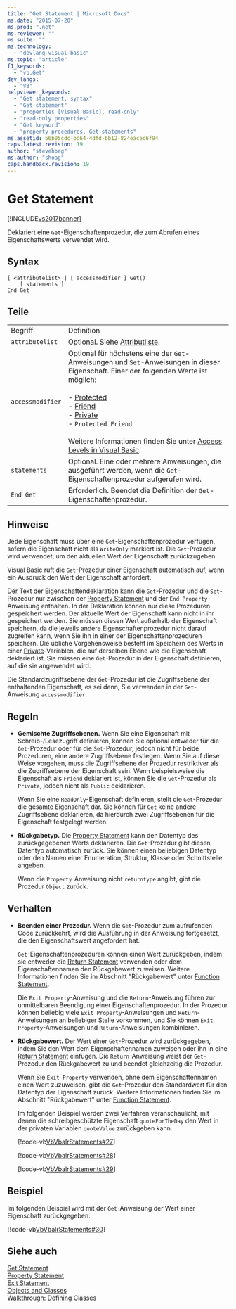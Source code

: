 ```yaml
---
title: "Get Statement | Microsoft Docs"
ms.date: "2015-07-20"
ms.prod: ".net"
ms.reviewer: ""
ms.suite: ""
ms.technology: 
  - "devlang-visual-basic"
ms.topic: "article"
f1_keywords: 
  - "vb.Get"
dev_langs: 
  - "VB"
helpviewer_keywords: 
  - "Get statement, syntax"
  - "Get statement"
  - "properties [Visual Basic], read-only"
  - "read-only properties"
  - "Get keyword"
  - "property procedures, Get statements"
ms.assetid: 56b05cdc-bd64-4dfd-bb12-824eacec6f94
caps.latest.revision: 19
author: "stevehoag"
ms.author: "shoag"
caps.handback.revision: 19
---
```

# Get Statement
[!INCLUDE[vs2017banner](../../../visual-basic/includes/vs2017banner.md)]

Deklariert eine `Get`\-Eigenschaftenprozedur, die zum Abrufen eines Eigenschaftswerts verwendet wird.  
  
## Syntax  
  
```  
[ <attributelist> ] [ accessmodifier ] Get()  
    [ statements ]  
End Get  
```  
  
## Teile  
  
|||  
|-|-|  
|Begriff|Definition|  
|`attributelist`|Optional.  Siehe [Attributliste](../../../visual-basic/language-reference/statements/attribute-list.md).|  
|`accessmodifier`|Optional für höchstens eine der `Get`\-Anweisungen und `Set`\-Anweisungen in dieser Eigenschaft.  Einer der folgenden Werte ist möglich:<br /><br /> -   [Protected](../../../visual-basic/language-reference/modifiers/protected.md)<br />-   [Friend](../../../visual-basic/language-reference/modifiers/friend.md)<br />-   [Private](../../../visual-basic/language-reference/modifiers/private.md)<br />-   `Protected Friend`<br /><br /> Weitere Informationen finden Sie unter [Access Levels in Visual Basic](../../../visual-basic/programming-guide/language-features/declared-elements/access-levels.md).|  
|`statements`|Optional.  Eine oder mehrere Anweisungen, die ausgeführt werden, wenn die `Get`\-Eigenschaftenprozedur aufgerufen wird.|  
|`End Get`|Erforderlich.  Beendet die Definition der `Get`\-Eigenschaftenprozedur.|  
  
## Hinweise  
 Jede Eigenschaft muss über eine `Get`\-Eigenschaftenprozedur verfügen, sofern die Eigenschaft nicht als `WriteOnly` markiert ist.  Die `Get`\-Prozedur wird verwendet, um den aktuellen Wert der Eigenschaft zurückzugeben.  
  
 Visual Basic ruft die `Get`\-Prozedur einer Eigenschaft automatisch auf, wenn ein Ausdruck den Wert der Eigenschaft anfordert.  
  
 Der Text der Eigenschaftendeklaration kann die `Get`\-Prozedur und die `Set`\-Prozedur nur zwischen der [Property Statement](../../../visual-basic/language-reference/statements/property-statement.md) und der `End Property`\-Anweisung enthalten.  In der Deklaration können nur diese Prozeduren gespeichert werden.  Der aktuelle Wert der Eigenschaft kann nicht in ihr gespeichert werden.  Sie müssen diesen Wert außerhalb der Eigenschaft speichern, da die jeweils andere Eigenschaftenprozedur nicht darauf zugreifen kann, wenn Sie ihn in einer der Eigenschaftenprozeduren speichern.  Die übliche Vorgehensweise besteht im Speichern des Werts in einer [Private](../../../visual-basic/language-reference/modifiers/private.md)\-Variablen, die auf derselben Ebene wie die Eigenschaft deklariert ist.  Sie müssen eine `Get`\-Prozedur in der Eigenschaft definieren, auf die sie angewendet wird.  
  
 Die Standardzugriffsebene der `Get`\-Prozedur ist die Zugriffsebene der enthaltenden Eigenschaft, es sei denn, Sie verwenden in der `Get`\-Anweisung `accessmodifier`.  
  
## Regeln  
  
-   **Gemischte Zugriffsebenen.** Wenn Sie eine Eigenschaft mit Schreib\-\/Lesezugriff definieren, können Sie optional entweder für die `Get`\-Prozedur oder für die `Set`\-Prozedur, jedoch nicht für beide Prozeduren, eine andere Zugriffsebene festlegen.  Wenn Sie auf diese Weise vorgehen, muss die Zugriffsebene der Prozedur restriktiver als die Zugriffsebene der Eigenschaft sein.  Wenn beispielsweise die Eigenschaft als `Friend` deklariert ist, können Sie die `Get`\-Prozedur als `Private`, jedoch nicht als `Public` deklarieren.  
  
     Wenn Sie eine `ReadOnly`\-Eigenschaft definieren, stellt die `Get`\-Prozedur die gesamte Eigenschaft dar.  Sie können für `Get` keine andere Zugriffsebene deklarieren, da hierdurch zwei Zugriffsebenen für die Eigenschaft festgelegt werden.  
  
-   **Rückgabetyp.** Die [Property Statement](../../../visual-basic/language-reference/statements/property-statement.md) kann den Datentyp des zurückgegebenen Werts deklarieren.  Die `Get`\-Prozedur gibt diesen Datentyp automatisch zurück.  Sie können einen beliebigen Datentyp oder den Namen einer Enumeration, Struktur, Klasse oder Schnittstelle angeben.  
  
     Wenn die `Property`\-Anweisung nicht `returntype` angibt, gibt die Prozedur `Object` zurück.  
  
## Verhalten  
  
-   **Beenden einer Prozedur.** Wenn die `Get`\-Prozedur zum aufrufenden Code zurückkehrt, wird die Ausführung in der Anweisung fortgesetzt, die den Eigenschaftswert angefordert hat.  
  
     `Get`\-Eigenschaftenprozeduren können einen Wert zurückgeben, indem sie entweder die [Return Statement](../../../visual-basic/language-reference/statements/return-statement.md) verwenden oder dem Eigenschaftennamen den Rückgabewert zuweisen.  Weitere Informationen finden Sie im Abschnitt "Rückgabewert" unter [Function Statement](../../../visual-basic/language-reference/statements/function-statement.md).  
  
     Die `Exit Property`\-Anweisung und die `Return`\-Anweisung führen zur unmittelbaren Beendigung einer Eigenschaftenprozedur.  In der Prozedur können beliebig viele `Exit Property`\-Anweisungen und `Return`\-Anweisungen an beliebiger Stelle vorkommen, und Sie können `Exit Property`\-Anweisungen und `Return`\-Anweisungen kombinieren.  
  
-   **Rückgabewert.** Der Wert einer `Get`\-Prozedur wird zurückgegeben, indem Sie den Wert dem Eigenschaftennamen zuweisen oder ihn in eine [Return Statement](../../../visual-basic/language-reference/statements/return-statement.md) einfügen.  Die `Return`\-Anweisung weist der `Get`\-Prozedur den Rückgabewert zu und beendet gleichzeitig die Prozedur.  
  
     Wenn Sie `Exit Property` verwenden, ohne dem Eigenschaftennamen einen Wert zuzuweisen, gibt die `Get`\-Prozedur den Standardwert für den Datentyp der Eigenschaft zurück.  Weitere Informationen finden Sie im Abschnitt "Rückgabewert" unter [Function Statement](../../../visual-basic/language-reference/statements/function-statement.md).  
  
     Im folgenden Beispiel werden zwei Verfahren veranschaulicht, mit denen die schreibgeschützte Eigenschaft `quoteForTheDay` den Wert in der privaten Variablen `quoteValue` zurückgeben kann.  
  
     [!code-vb[VbVbalrStatements#27](../../../visual-basic/language-reference/error-messages/codesnippet/visualbasic/get-statement_1.vb)]  
  
     [!code-vb[VbVbalrStatements#28](../../../visual-basic/language-reference/error-messages/codesnippet/visualbasic/get-statement_2.vb)]  
  
     [!code-vb[VbVbalrStatements#29](../../../visual-basic/language-reference/error-messages/codesnippet/visualbasic/get-statement_3.vb)]  
  
## Beispiel  
 Im folgenden Beispiel wird mit der `Get`\-Anweisung der Wert einer Eigenschaft zurückgegeben.  
  
 [!code-vb[VbVbalrStatements#30](../../../visual-basic/language-reference/error-messages/codesnippet/visualbasic/get-statement_4.vb)]  
  
## Siehe auch  
 [Set Statement](../../../visual-basic/language-reference/statements/set-statement.md)   
 [Property Statement](../../../visual-basic/language-reference/statements/property-statement.md)   
 [Exit Statement](../../../visual-basic/language-reference/statements/exit-statement.md)   
 [Objects and Classes](../../../visual-basic/programming-guide/language-features/objects-and-classes/index.md)   
 [Walkthrough: Defining Classes](../../../visual-basic/programming-guide/language-features/objects-and-classes/walkthrough-defining-classes.md)